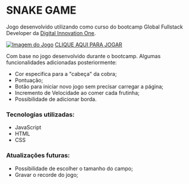 # SNAKE GAME

Jogo desenvolvido utilizando como curso do bootcamp Global Fullstack Developer da [Digital Innovation One](https://web.digitalinnovation.one/ "Digital Innovation One").

[![Imagem do Jogo](https://i.imgur.com/cCCBL4i.png "Imagem do Jogo")](https://jonbrsantos.github.io/JogoCobrinha/ "Imagem do Jogo")
[CLIQUE AQUI PARA JOGAR](https://jonbrsantos.github.io/JogoCobrinha/ "CLIQUE AQUI PARA JOGAR")

Com base no jogo desenvolvido durante o bootcamp. Algumas funcionalidades adicionadas posteriormente:
- Cor especifica para a "cabeça" da cobra;
- Pontuação;
- Botão para iniciar novo jogo sem precisar carregar a página;
- Incremento de Velocidade ao comer cada frutinha;
- Possibilidade de adicionar borda.

### Tecnologias utilizadas:
- JavaScript
- HTML
- CSS

### Atualizações futuras:
- Possibilidade de escolher o tamanho do campo;
- Gravar o recorde do jogo;
